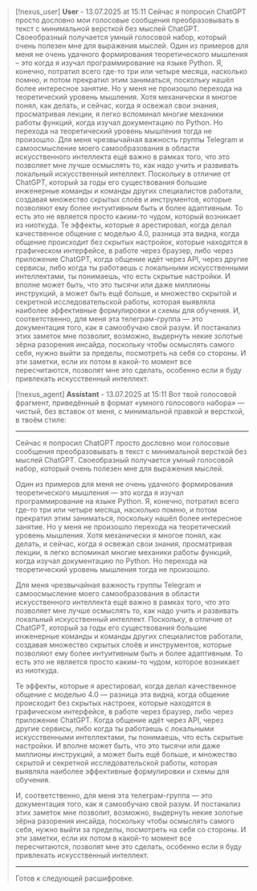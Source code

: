 >[!nexus_user] **User** - 13.07.2025 at 15:11
> Сейчас я попросил ChatGPT просто дословно мои голосовые сообщения преобразовывать в текст с минимальной версткой без мыслей ChatGPT. Своеобразный получается умный голосовой набор, который очень полезен мне для выражения мыслей. Один из примеров для меня не очень удачного формирования теоретического мышления – это когда я изучал программирование на языке Python. Я, конечно, потратил всего где-то три или четыре месяца, насколько помню, и потом прекратил этим заниматься, поскольку нашёл более интересное занятие. Но у меня не произошло перехода на теоретический уровень мышления. Хотя механически я многое понял, как делать, и сейчас, когда я освежал свои знания, просматривая лекции, я легко вспоминал многие механики работы функций, когда изучал документацию по Python. Но перехода на теоретический уровень мышления тогда не произошло. Для меня чрезвычайная важность группы Telegram и самоосмысление моего самообразования в области искусственного интеллекта ещё важно в рамках того, что это позволяет мне лучше осмыслять то, как надо учить и развивать локальный искусственный интеллект. Поскольку в отличие от ChatGPT, который за годы его существования большие инженерные команды и команды других специалистов работали, создавая множество скрытых слоёв и инструментов, которые позволяют ему более интуитивным быть и более адаптивным. То есть это не является просто каким-то чудом, который возникает из ниоткуда. Те эффекты, которые я арестировал, когда делал качественное общение с моделью 4.0, разница эта видна, когда общение происходит без скрытых настройок, которые находятся в графическом интерфейсе, в работе через браузер, либо через приложение ChatGPT, когда общение идёт через API, через другие сервисы, либо когда ты работаешь с локальными искусственными интеллектами, ты понимаешь, что есть скрытые настройки. И вполне может быть, что это тысячи или даже миллионы инструкций, а может быть ещё больше, и множество скрытой и секретной исследовательской работы, которая выявляла наиболее эффективные формулировки и схемы для обучения. И, соответственно, для меня эта телеграм-группа — это документация того, как я самообучаю свой разум. И постанализ этих заметок мне позволит, возможно, выдернуть некие золотые зёрна разорения инсайда, поскольку чтобы осмыслять самого себя, нужно выйти за пределы, посмотреть на себя со стороны. И эти заметки, если их потом в какой-то момент все пересчитаются, позволят мне это сделать, особенно если я буду привлекать искусственный интеллект.
<!-- UID: eb91b944-16e1-4d2a-8c75-1f0579bbe950 -->




>[!nexus_agent] **Assistant** - 13.07.2025 at 15:11
> Вот твой голосовой фрагмент, приведённый в формат «умного голосового набора» — чистый, без вставок от меня, с минимальной правкой и версткой, в твоём стиле:
> 
> ---
> 
> Сейчас я попросил ChatGPT просто дословно мои голосовые сообщения преобразовывать в текст с минимальной версткой без мыслей ChatGPT. Своеобразный получается умный голосовой набор, который очень полезен мне для выражения мыслей.
> 
> Один из примеров для меня не очень удачного формирования теоретического мышления — это когда я изучал программирование на языке Python. Я, конечно, потратил всего где-то три или четыре месяца, насколько помню, и потом прекратил этим заниматься, поскольку нашёл более интересное занятие. Но у меня не произошло перехода на теоретический уровень мышления. Хотя механически я многое понял, как делать, и сейчас, когда я освежал свои знания, просматривая лекции, я легко вспоминал многие механики работы функций, когда изучал документацию по Python. Но перехода на теоретический уровень мышления тогда не произошло.
> 
> Для меня чрезвычайная важность группы Telegram и самоосмысление моего самообразования в области искусственного интеллекта ещё важно в рамках того, что это позволяет мне лучше осмыслять то, как надо учить и развивать локальный искусственный интеллект. Поскольку, в отличие от ChatGPT, который за годы его существования большие инженерные команды и команды других специалистов работали, создавая множество скрытых слоёв и инструментов, которые позволяют ему более интуитивным быть и более адаптивным. То есть это не является просто каким-то чудом, которое возникает из ниоткуда.
> 
> Те эффекты, которые я арестировал, когда делал качественное общение с моделью 4.0 — разница эта видна, когда общение происходит без скрытых настроек, которые находятся в графическом интерфейсе, в работе через браузер, либо через приложение ChatGPT. Когда общение идёт через API, через другие сервисы, либо когда ты работаешь с локальными искусственными интеллектами, ты понимаешь, что есть скрытые настройки. И вполне может быть, что это тысячи или даже миллионы инструкций, а может быть ещё больше, и множество скрытой и секретной исследовательской работы, которая выявляла наиболее эффективные формулировки и схемы для обучения.
> 
> И, соответственно, для меня эта телеграм-группа — это документация того, как я самообучаю свой разум. И постанализ этих заметок мне позволит, возможно, выдернуть некие золотые зёрна разорения инсайда, поскольку чтобы осмыслять самого себя, нужно выйти за пределы, посмотреть на себя со стороны. И эти заметки, если их потом в какой-то момент все пересчитаются, позволят мне это сделать, особенно если я буду привлекать искусственный интеллект.
> 
> ---
> 
> Готов к следующей расшифровке.
<!-- UID: 6e0fdae4-3b2e-4790-a3c0-89f334d91e12 -->